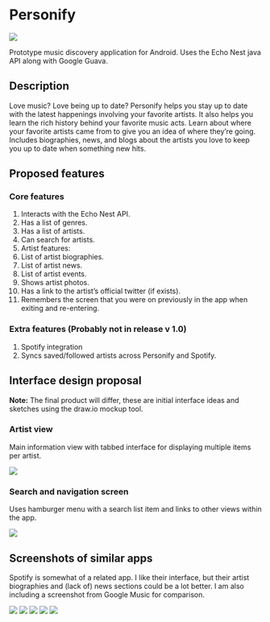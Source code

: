 # Personify
![](https://github.com/lnunno/personify/blob/master/images/Personify-Logo.png)

Prototype music discovery application for Android. Uses the Echo Nest java API along with Google Guava.

## Description
Love music? Love being up to date? Personify helps you stay up to date with the latest happenings involving your favorite artists. It also helps you learn the rich history behind your favorite music acts. Learn about where your favorite artists came from to give you an idea of where they’re going. Includes biographies, news, and blogs about the artists you love to keep you up to date when something new hits.

## Proposed features

### Core features
1. Interacts with the Echo Nest API.
2. Has a list of genres.
3. Has a list of artists.
4. Can search for artists.
5. Artist features:
  1. List of artist biographies.
  2. List of artist news.
  3. List of artist events.
  4. Shows artist photos.
  5. Has a link to the artist’s official twitter (if exists).
6. Remembers the screen that you were on previously in the app when exiting and re-entering.

### Extra features (Probably not in release v 1.0)
1. Spotify integration
  1. Syncs saved/followed artists across Personify and Spotify.

## Interface design proposal
**Note:** The final product will differ, these are initial interface ideas and sketches using the draw.io mockup tool.

### Artist view
Main information view with tabbed interface for displaying multiple items per artist.

![](https://github.com/lnunno/personify/blob/master/images/Artist-View.png)

### Search and navigation screen
Uses hamburger menu with a search list item and links to other views within the app.

![](https://github.com/lnunno/personify/blob/master/images/Hamburger-Menu.png)

## Screenshots of similar apps
Spotify is somewhat of a related app. I like their interface, but their artist biographies and (lack of) news sections could be a lot better. I am also including a screenshot from Google Music for comparison.

![](https://github.com/lnunno/personify/blob/master/images/app_screenshots/Screenshot_2015-02-08-19-49-24.png) ![](https://github.com/lnunno/personify/blob/master/images/app_screenshots/Screenshot_2015-02-08-19-49-37.png) ![](https://github.com/lnunno/personify/blob/master/images/app_screenshots/Screenshot_2015-02-08-19-50-53.png) ![](https://github.com/lnunno/personify/blob/master/images/app_screenshots/Screenshot_2015-02-08-19-51-16.png) ![](https://github.com/lnunno/personify/blob/master/images/app_screenshots/Screenshot_2015-02-08-19-51-32.png)
